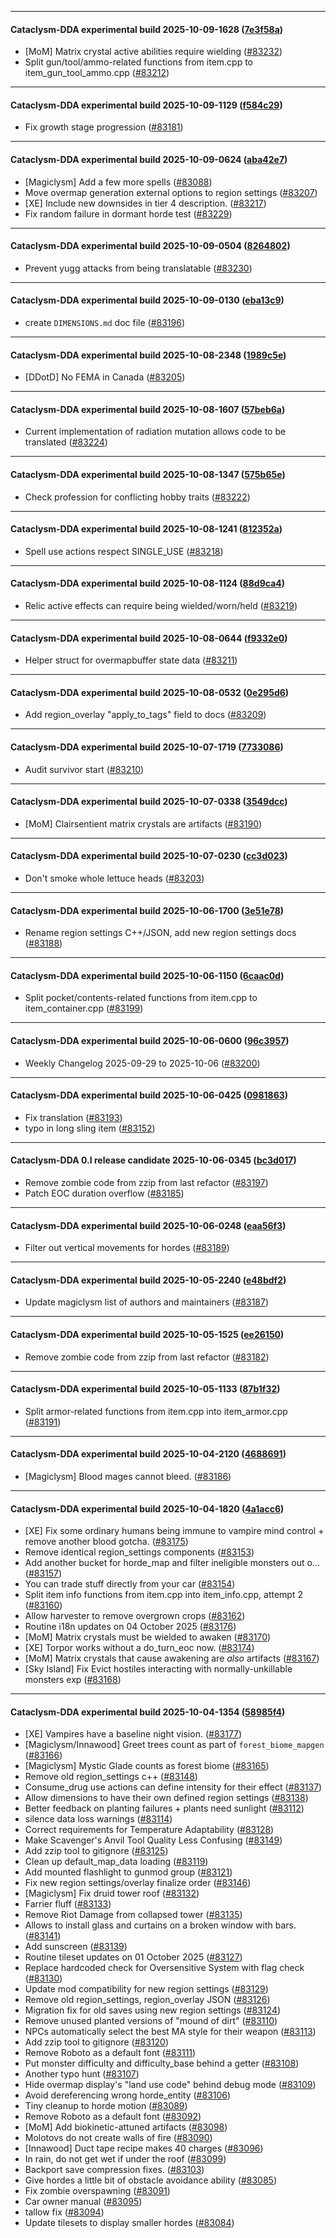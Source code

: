 
---

#### Cataclysm-DDA experimental build 2025-10-09-1628 ([7e3f58a](https://github.com/CleverRaven/Cataclysm-DDA/releases/tag/cdda-experimental-2025-10-09-1628))

* [MoM] Matrix crystal active abilities require wielding ([#83232](https://github.com/CleverRaven/Cataclysm-DDA/pull/83232))
* Split gun/tool/ammo-related functions from item.cpp to item_gun_tool_ammo.cpp ([#83212](https://github.com/CleverRaven/Cataclysm-DDA/pull/83212))

---

#### Cataclysm-DDA experimental build 2025-10-09-1129 ([f584c29](https://github.com/CleverRaven/Cataclysm-DDA/releases/tag/cdda-experimental-2025-10-09-1129))

* Fix growth stage progression ([#83181](https://github.com/CleverRaven/Cataclysm-DDA/pull/83181))

---

#### Cataclysm-DDA experimental build 2025-10-09-0624 ([aba42e7](https://github.com/CleverRaven/Cataclysm-DDA/releases/tag/cdda-experimental-2025-10-09-0624))

* [Magiclysm] Add a few more spells ([#83088](https://github.com/CleverRaven/Cataclysm-DDA/pull/83088))
* Move overmap generation external options to region settings ([#83207](https://github.com/CleverRaven/Cataclysm-DDA/pull/83207))
* [XE] Include new downsides in tier 4 description. ([#83217](https://github.com/CleverRaven/Cataclysm-DDA/pull/83217))
* Fix random failure in dormant horde test ([#83229](https://github.com/CleverRaven/Cataclysm-DDA/pull/83229))

---

#### Cataclysm-DDA experimental build 2025-10-09-0504 ([8264802](https://github.com/CleverRaven/Cataclysm-DDA/releases/tag/cdda-experimental-2025-10-09-0504))

* Prevent yugg attacks from being translatable ([#83230](https://github.com/CleverRaven/Cataclysm-DDA/pull/83230))

---

#### Cataclysm-DDA experimental build 2025-10-09-0130 ([eba13c9](https://github.com/CleverRaven/Cataclysm-DDA/releases/tag/cdda-experimental-2025-10-09-0130))

* create `DIMENSIONS.md` doc file ([#83196](https://github.com/CleverRaven/Cataclysm-DDA/pull/83196))

---

#### Cataclysm-DDA experimental build 2025-10-08-2348 ([1989c5e](https://github.com/CleverRaven/Cataclysm-DDA/releases/tag/cdda-experimental-2025-10-08-2348))

* [DDotD] No FEMA in Canada ([#83205](https://github.com/CleverRaven/Cataclysm-DDA/pull/83205))

---

#### Cataclysm-DDA experimental build 2025-10-08-1607 ([57beb6a](https://github.com/CleverRaven/Cataclysm-DDA/releases/tag/cdda-experimental-2025-10-08-1607))

* Current implementation of radiation mutation allows code to be translated ([#83224](https://github.com/CleverRaven/Cataclysm-DDA/pull/83224))

---

#### Cataclysm-DDA experimental build 2025-10-08-1347 ([575b65e](https://github.com/CleverRaven/Cataclysm-DDA/releases/tag/cdda-experimental-2025-10-08-1347))

* Check profession for conflicting hobby traits ([#83222](https://github.com/CleverRaven/Cataclysm-DDA/pull/83222))

---

#### Cataclysm-DDA experimental build 2025-10-08-1241 ([812352a](https://github.com/CleverRaven/Cataclysm-DDA/releases/tag/cdda-experimental-2025-10-08-1241))

* Spell use actions respect SINGLE_USE ([#83218](https://github.com/CleverRaven/Cataclysm-DDA/pull/83218))

---

#### Cataclysm-DDA experimental build 2025-10-08-1124 ([88d9ca4](https://github.com/CleverRaven/Cataclysm-DDA/releases/tag/cdda-experimental-2025-10-08-1124))

* Relic active effects can require being wielded/worn/held ([#83219](https://github.com/CleverRaven/Cataclysm-DDA/pull/83219))

---

#### Cataclysm-DDA experimental build 2025-10-08-0644 ([f9332e0](https://github.com/CleverRaven/Cataclysm-DDA/releases/tag/cdda-experimental-2025-10-08-0644))

* Helper struct for overmapbuffer state data ([#83211](https://github.com/CleverRaven/Cataclysm-DDA/pull/83211))

---

#### Cataclysm-DDA experimental build 2025-10-08-0532 ([0e295d6](https://github.com/CleverRaven/Cataclysm-DDA/releases/tag/cdda-experimental-2025-10-08-0532))

* Add region_overlay "apply_to_tags" field to docs ([#83209](https://github.com/CleverRaven/Cataclysm-DDA/pull/83209))

---

#### Cataclysm-DDA experimental build 2025-10-07-1719 ([7733086](https://github.com/CleverRaven/Cataclysm-DDA/releases/tag/cdda-experimental-2025-10-07-1719))

* Audit survivor start ([#83210](https://github.com/CleverRaven/Cataclysm-DDA/pull/83210))

---

#### Cataclysm-DDA experimental build 2025-10-07-0338 ([3549dcc](https://github.com/CleverRaven/Cataclysm-DDA/releases/tag/cdda-experimental-2025-10-07-0338))

* [MoM] Clairsentient matrix crystals are artifacts ([#83190](https://github.com/CleverRaven/Cataclysm-DDA/pull/83190))

---

#### Cataclysm-DDA experimental build 2025-10-07-0230 ([cc3d023](https://github.com/CleverRaven/Cataclysm-DDA/releases/tag/cdda-experimental-2025-10-07-0230))

* Don't smoke whole lettuce heads ([#83203](https://github.com/CleverRaven/Cataclysm-DDA/pull/83203))

---

#### Cataclysm-DDA experimental build 2025-10-06-1700 ([3e51e78](https://github.com/CleverRaven/Cataclysm-DDA/releases/tag/cdda-experimental-2025-10-06-1700))

* Rename region settings C++/JSON, add new region settings docs ([#83188](https://github.com/CleverRaven/Cataclysm-DDA/pull/83188))

---

#### Cataclysm-DDA experimental build 2025-10-06-1150 ([6caac0d](https://github.com/CleverRaven/Cataclysm-DDA/releases/tag/cdda-experimental-2025-10-06-1150))

* Split pocket/contents-related functions from item.cpp to item_container.cpp ([#83199](https://github.com/CleverRaven/Cataclysm-DDA/pull/83199))

---

#### Cataclysm-DDA experimental build 2025-10-06-0600 ([96c3957](https://github.com/CleverRaven/Cataclysm-DDA/releases/tag/cdda-experimental-2025-10-06-0600))

* Weekly Changelog 2025-09-29 to 2025-10-06 ([#83200](https://github.com/CleverRaven/Cataclysm-DDA/pull/83200))

---

#### Cataclysm-DDA experimental build 2025-10-06-0425 ([0981863](https://github.com/CleverRaven/Cataclysm-DDA/releases/tag/cdda-experimental-2025-10-06-0425))

* Fix translation ([#83193](https://github.com/CleverRaven/Cataclysm-DDA/pull/83193))
* typo in long sling item ([#83152](https://github.com/CleverRaven/Cataclysm-DDA/pull/83152))

---

#### Cataclysm-DDA 0.I release candidate 2025-10-06-0345 ([bc3d017](https://github.com/CleverRaven/Cataclysm-DDA/releases/tag/cdda-0.I-2025-10-06-0345))

* Remove zombie code from zzip from last refactor ([#83197](https://github.com/CleverRaven/Cataclysm-DDA/pull/83197))
* Patch EOC duration overflow ([#83185](https://github.com/CleverRaven/Cataclysm-DDA/pull/83185))

---

#### Cataclysm-DDA experimental build 2025-10-06-0248 ([eaa56f3](https://github.com/CleverRaven/Cataclysm-DDA/releases/tag/cdda-experimental-2025-10-06-0248))

* Filter out vertical movements for hordes ([#83189](https://github.com/CleverRaven/Cataclysm-DDA/pull/83189))

---

#### Cataclysm-DDA experimental build 2025-10-05-2240 ([e48bdf2](https://github.com/CleverRaven/Cataclysm-DDA/releases/tag/cdda-experimental-2025-10-05-2240))

* Update magiclysm list of authors and maintainers ([#83187](https://github.com/CleverRaven/Cataclysm-DDA/pull/83187))

---

#### Cataclysm-DDA experimental build 2025-10-05-1525 ([ee26150](https://github.com/CleverRaven/Cataclysm-DDA/releases/tag/cdda-experimental-2025-10-05-1525))

* Remove zombie code from zzip from last refactor ([#83182](https://github.com/CleverRaven/Cataclysm-DDA/pull/83182))

---

#### Cataclysm-DDA experimental build 2025-10-05-1133 ([87b1f32](https://github.com/CleverRaven/Cataclysm-DDA/releases/tag/cdda-experimental-2025-10-05-1133))

* Split armor-related functions from item.cpp into item_armor.cpp ([#83191](https://github.com/CleverRaven/Cataclysm-DDA/pull/83191))

---

#### Cataclysm-DDA experimental build 2025-10-04-2120 ([4688691](https://github.com/CleverRaven/Cataclysm-DDA/releases/tag/cdda-experimental-2025-10-04-2120))

* [Magiclysm] Blood mages cannot bleed. ([#83186](https://github.com/CleverRaven/Cataclysm-DDA/pull/83186))

---

#### Cataclysm-DDA experimental build 2025-10-04-1820 ([4a1acc6](https://github.com/CleverRaven/Cataclysm-DDA/releases/tag/cdda-experimental-2025-10-04-1820))

* [XE] Fix some ordinary humans being immune to vampire mind control + remove another blood gotcha. ([#83175](https://github.com/CleverRaven/Cataclysm-DDA/pull/83175))
* Remove identical region_settings components ([#83153](https://github.com/CleverRaven/Cataclysm-DDA/pull/83153))
* Add another bucket for horde_map and filter ineligible monsters out o… ([#83157](https://github.com/CleverRaven/Cataclysm-DDA/pull/83157))
* You can trade stuff directly from your car ([#83154](https://github.com/CleverRaven/Cataclysm-DDA/pull/83154))
* Split item info functions from item.cpp into item_info.cpp, attempt 2 ([#83160](https://github.com/CleverRaven/Cataclysm-DDA/pull/83160))
* Allow harvester to remove overgrown crops ([#83162](https://github.com/CleverRaven/Cataclysm-DDA/pull/83162))
* Routine i18n updates on 04 October 2025 ([#83176](https://github.com/CleverRaven/Cataclysm-DDA/pull/83176))
* [MoM] Matrix crystals must be wielded to awaken ([#83170](https://github.com/CleverRaven/Cataclysm-DDA/pull/83170))
* [XE] Torpor works without a do_turn_eoc now. ([#83174](https://github.com/CleverRaven/Cataclysm-DDA/pull/83174))
* [MoM] Matrix crystals that cause awakening are *also* artifacts ([#83167](https://github.com/CleverRaven/Cataclysm-DDA/pull/83167))
* [Sky Island] Fix Evict hostiles interacting with normally-unkillable monsters exp  ([#83168](https://github.com/CleverRaven/Cataclysm-DDA/pull/83168))

---

#### Cataclysm-DDA experimental build 2025-10-04-1354 ([58985f4](https://github.com/CleverRaven/Cataclysm-DDA/releases/tag/cdda-experimental-2025-10-04-1354))

* [XE] Vampires have a baseline night vision. ([#83177](https://github.com/CleverRaven/Cataclysm-DDA/pull/83177))
* [Magiclysm/Innawood] Greet trees count as part of `forest_biome_mapgen` ([#83166](https://github.com/CleverRaven/Cataclysm-DDA/pull/83166))
* [Magiclysm] Mystic Glade counts as forest biome ([#83165](https://github.com/CleverRaven/Cataclysm-DDA/pull/83165))
* Remove old region_settings c++ ([#83148](https://github.com/CleverRaven/Cataclysm-DDA/pull/83148))
* Consume_drug use actions can define intensity for their effect ([#83137](https://github.com/CleverRaven/Cataclysm-DDA/pull/83137))
* Allow dimensions to have their own defined region settings ([#83138](https://github.com/CleverRaven/Cataclysm-DDA/pull/83138))
* Better feedback on planting failures + plants need sunlight ([#83112](https://github.com/CleverRaven/Cataclysm-DDA/pull/83112))
* silence data loss warnings ([#83114](https://github.com/CleverRaven/Cataclysm-DDA/pull/83114))
* Correct requirements for Temperature Adaptability ([#83128](https://github.com/CleverRaven/Cataclysm-DDA/pull/83128))
* Make Scavenger's Anvil Tool Quality Less Confusing ([#83149](https://github.com/CleverRaven/Cataclysm-DDA/pull/83149))
* Add zzip tool to gitignore ([#83125](https://github.com/CleverRaven/Cataclysm-DDA/pull/83125))
* Clean up default_map_data loading ([#83119](https://github.com/CleverRaven/Cataclysm-DDA/pull/83119))
* Add mounted flashlight to gunmod group ([#83121](https://github.com/CleverRaven/Cataclysm-DDA/pull/83121))
* Fix new region settings/overlay finalize order ([#83146](https://github.com/CleverRaven/Cataclysm-DDA/pull/83146))
* [Magiclysm] Fix druid tower roof ([#83132](https://github.com/CleverRaven/Cataclysm-DDA/pull/83132))
* Farrier fluff ([#83133](https://github.com/CleverRaven/Cataclysm-DDA/pull/83133))
* Remove Riot Damage from collapsed tower ([#83135](https://github.com/CleverRaven/Cataclysm-DDA/pull/83135))
* Allows to install glass and curtains on a broken window with bars. ([#83141](https://github.com/CleverRaven/Cataclysm-DDA/pull/83141))
* Add sunscreen ([#83139](https://github.com/CleverRaven/Cataclysm-DDA/pull/83139))
* Routine tileset updates on 01 October 2025 ([#83127](https://github.com/CleverRaven/Cataclysm-DDA/pull/83127))
* Replace hardcoded check for Oversensitive System with flag check ([#83130](https://github.com/CleverRaven/Cataclysm-DDA/pull/83130))
* Update mod compatibility for new region settings ([#83129](https://github.com/CleverRaven/Cataclysm-DDA/pull/83129))
* Remove old region_settings, region_overlay JSON ([#83126](https://github.com/CleverRaven/Cataclysm-DDA/pull/83126))
* Migration fix for old saves using new region settings ([#83124](https://github.com/CleverRaven/Cataclysm-DDA/pull/83124))
* Remove unused planted versions of "mound of dirt" ([#83110](https://github.com/CleverRaven/Cataclysm-DDA/pull/83110))
* NPCs automatically select the best MA style for their weapon ([#83113](https://github.com/CleverRaven/Cataclysm-DDA/pull/83113))
* Add zzip tool to gitignore ([#83120](https://github.com/CleverRaven/Cataclysm-DDA/pull/83120))
* Remove Roboto as a default font ([#83111](https://github.com/CleverRaven/Cataclysm-DDA/pull/83111))
* Put monster difficulty and difficulty_base behind a getter ([#83108](https://github.com/CleverRaven/Cataclysm-DDA/pull/83108))
* Another typo hunt ([#83107](https://github.com/CleverRaven/Cataclysm-DDA/pull/83107))
* Hide overmap display's "land use code" behind debug mode ([#83109](https://github.com/CleverRaven/Cataclysm-DDA/pull/83109))
* Avoid dereferencing wrong horde_entity ([#83106](https://github.com/CleverRaven/Cataclysm-DDA/pull/83106))
* Tiny cleanup to horde motion ([#83089](https://github.com/CleverRaven/Cataclysm-DDA/pull/83089))
* Remove Roboto as a default font ([#83092](https://github.com/CleverRaven/Cataclysm-DDA/pull/83092))
* [MoM] Add biokinetic-attuned artifacts ([#83098](https://github.com/CleverRaven/Cataclysm-DDA/pull/83098))
* Molotovs do not create walls of fire ([#83090](https://github.com/CleverRaven/Cataclysm-DDA/pull/83090))
* [Innawood] Duct tape recipe makes 40 charges ([#83096](https://github.com/CleverRaven/Cataclysm-DDA/pull/83096))
* In rain, do not get wet if under the roof ([#83099](https://github.com/CleverRaven/Cataclysm-DDA/pull/83099))
* Backport save compression fixes. ([#83103](https://github.com/CleverRaven/Cataclysm-DDA/pull/83103))
* Give hordes a little bit of obstacle avoidance ability ([#83085](https://github.com/CleverRaven/Cataclysm-DDA/pull/83085))
* Fix zombie overspawning ([#83091](https://github.com/CleverRaven/Cataclysm-DDA/pull/83091))
* Car owner manual ([#83095](https://github.com/CleverRaven/Cataclysm-DDA/pull/83095))
* tallow fix ([#83094](https://github.com/CleverRaven/Cataclysm-DDA/pull/83094))
* Update tilesets to display smaller hordes ([#83084](https://github.com/CleverRaven/Cataclysm-DDA/pull/83084))
